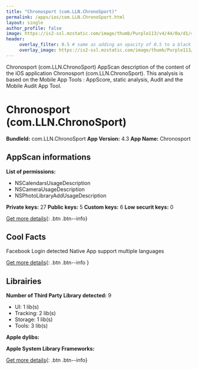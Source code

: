 ```yaml
---
title: "Chronosport (com.LLN.ChronoSport)"
permalink: /apps/ios/com.LLN.ChronoSport.html
layout: single
author_profile: false
image: https://is2-ssl.mzstatic.com/image/thumb/Purple113/v4/44/0a/d1/440ad117-e3f9-a8ef-89e6-f96945f8c6ea/mzl.ffqzjvca.jpg/512x512bb.jpg
header: 
     overlay_filter: 0.5 # same as adding an opacity of 0.5 to a black background
     overlay_image: https://is2-ssl.mzstatic.com/image/thumb/Purple113/v4/44/0a/d1/440ad117-e3f9-a8ef-89e6-f96945f8c6ea/mzl.ffqzjvca.jpg/512x512bb.jpg
---
```

Chronosport (com.LLN.ChronoSport) AppScan description of the content of the iOS application Chronosport (com.LLN.ChronoSport). This analysis is based on the Mobile App Tools : AppScore, static analysis, Audit and the Mobile Audit App Tool.

# Chronosport (com.LLN.ChronoSport)

**BundleId:** com.LLN.ChronoSport
**App Version:** 4.3
**App Name:** Chronosport


## AppScan informations 

**List of permissions:** 
- NSCalendarsUsageDescription
- NSCameraUsageDescription
- NSPhotoLibraryAddUsageDescription
  
  
**Private keys:** 27
**Public keys:** 5
**Custom keys:** 6
**Low securit keys:** 0
  
[Get more details](/pricing.html){: .btn .btn--info}

## Cool Facts

Facebook Login detected
Native App
support multiple languages
  
[Get more details](/pricing.html){: .btn .btn--info }

## Librairies 
**Number of Third Party Library detected:** 9
- UI: 1 lib(s)
- Tracking: 2 lib(s)
- Storage: 1 lib(s)
- Tools: 3 lib(s)


**Apple dylibs:**


**Apple System Library Frameworks:**


  
[Get more details](/pricing.html){: .btn .btn--info}

